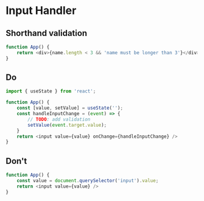 # Input Handler

## Shorthand validation
```javascript
function App() {
    return <div>{name.length < 3 && 'name must be longer than 3'}</div>
}
```

## Do
```javascript
import { useState } from 'react';

function App() {
    const [value, setValue] = useState('');
    const handleInputChange = (event) => {
        // TODO: add validation
        setValue(event.target.value);
    }
    return <input value={value} onChange={handleInputChange} />
}
```

## Don't
```javascript
function App() {
    const value = document.querySelector('input').value;
    return <input value={value} />
}
```

